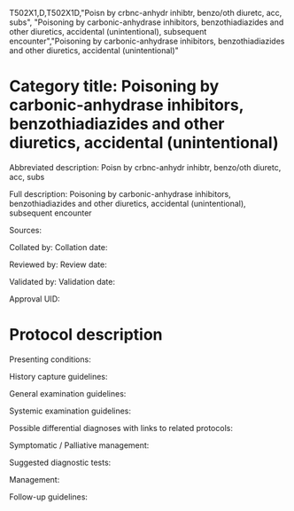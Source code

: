 T502X1,D,T502X1D,"Poisn by crbnc-anhydr inhibtr, benzo/oth diuretc, acc, subs", "Poisoning by carbonic-anhydrase inhibitors, benzothiadiazides and other diuretics, accidental (unintentional), subsequent encounter","Poisoning by carbonic-anhydrase inhibitors, benzothiadiazides and other diuretics, accidental (unintentional)"
# Category title: Poisoning by carbonic-anhydrase inhibitors, benzothiadiazides and other diuretics, accidental (unintentional)

Abbreviated description: Poisn by crbnc-anhydr inhibtr, benzo/oth diuretc, acc, subs

Full description: Poisoning by carbonic-anhydrase inhibitors, benzothiadiazides and other diuretics, accidental (unintentional), subsequent encounter

Sources:

Collated by:
Collation date:

Reviewed by:
Review date:

Validated by:
Validation date:

Approval UID:

# Protocol description

Presenting conditions:

History capture guidelines:

General examination guidelines:

Systemic examination guidelines:

Possible differential diagnoses with links to related protocols:

Symptomatic / Palliative management:

Suggested diagnostic tests:

Management:

Follow-up guidelines:

